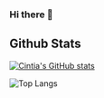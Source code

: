 ### Hi there 👋

<!--
**cintiafdz/cintiafdz** is a ✨ _special_ ✨ repository because its `README.md` (this file) appears on your GitHub profile.

Here are some ideas to get you started:

- 🔭 I’m currently working on ...
- 🌱 I’m currently learning ...
- 👯 I’m looking to collaborate on ...
- 🤔 I’m looking for help with ...
- 💬 Ask me about ...
- 📫 How to reach me: ...
- 😄 Pronouns: ...
- ⚡ Fun fact: ...
-->

## Github Stats


[![Cintia's GitHub stats](https://github-readme-stats.vercel.app/api?username=cintiafdz&theme=cobalt)](https://github.com/anuraghazra/github-readme-stats)
  
![Top Langs](https://github-readme-stats.vercel.app/api/top-langs/?username=cintiafdz&layout=compact&title_color=007bff&text_color=e7e7e7&icon_color=007bff&bg_color=171c28)
